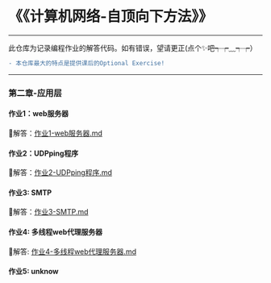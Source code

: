 ﻿# 《《计算机网络-自顶向下方法》》
---

此仓库为记录编程作业的解答代码。如有错误，望请更正(点个✨吧┭┮﹏┭┮）
```diff
- 本仓库最大的特点是提供课后的Optional Exercise!
```
---

### 第二章-应用层

#### 作业1：web服务器
	
🚀解答：[作业1-web服务器.md](SocketProgramLab/lab1-webServer/作业1-webServer-解答.md)


#### 作业2：UDPping程序
	
💖解答：[作业2-UDPping程序.md](SocketProgramLab/lab2-UDpping/作业2-UDPping程序.md)

#### 作业3: SMTP
🎁解答：[作业3-SMTP.md](SocketProgramLab/lab3-SMTP/作业3-SMTP-解答.md)

#### 作业4: 多线程web代理服务器
🛫解答: [作业4-多线程web代理服务器.md](SocketProgramLab/lab4-ProxyServer/作业4-多线程web代理服务器-解答.md)

#### 作业5: unknow
